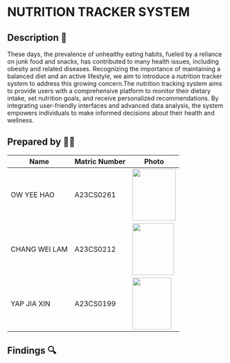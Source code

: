 # NUTRITION TRACKER SYSTEM

## Description 📝
These days, the prevalence of unhealthy eating habits, fueled by a reliance on junk food and snacks, has contributed to many health issues, including obesity and related diseases. Recognizing the importance of maintaining a balanced diet and an active lifestyle, we aim to introduce a nutrition tracker system to address this growing concern.The nutrition tracking system aims to provide users with a comprehensive platform to monitor their dietary intake, set nutrition goals, and receive personalized recommendations. By integrating user-friendly interfaces and advanced data analysis, the system empowers individuals to make informed decisions about their health and wellness.


## Prepared by 🧑‍💻

| Name                                     | Matric Number | Photo |
|------------------------------------------|---------------|-------|
| OW YEE HAO  | A23CS0261     | <image src = "images/OWYEEHAO.jpg" width="100" height="120">|
| CHANG WEI LAM       | A23CS0212     | <image src = "images/CHANGWEILAM.JPEG" width="96" height="120">|
| YAP JIA XIN                 | A23CS0199    |<image src = "images/YAPJIAXIN.jpg" width="90" height="120"> |


## Findings 🔍
